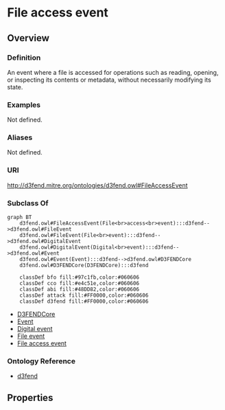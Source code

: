 # File access event

## Overview

### Definition
An event where a file is accessed for operations such as reading, opening, or inspecting its contents or metadata, without necessarily modifying its state.

### Examples
Not defined.

### Aliases
Not defined.

### URI
http://d3fend.mitre.org/ontologies/d3fend.owl#FileAccessEvent

### Subclass Of
```mermaid
graph BT
    d3fend.owl#FileAccessEvent(File<br>access<br>event):::d3fend-->d3fend.owl#FileEvent
    d3fend.owl#FileEvent(File<br>event):::d3fend-->d3fend.owl#DigitalEvent
    d3fend.owl#DigitalEvent(Digital<br>event):::d3fend-->d3fend.owl#Event
    d3fend.owl#Event(Event):::d3fend-->d3fend.owl#D3FENDCore
    d3fend.owl#D3FENDCore(D3FENDCore):::d3fend
    
    classDef bfo fill:#97c1fb,color:#060606
    classDef cco fill:#e4c51e,color:#060606
    classDef abi fill:#48DD82,color:#060606
    classDef attack fill:#FF0000,color:#060606
    classDef d3fend fill:#FF0000,color:#060606
```

- [D3FENDCore](/docs/ontology/reference/model/D3FENDCore/D3FENDCore.md)
- [Event](/docs/ontology/reference/model/D3FENDCore/Event/Event.md)
- [Digital event](/docs/ontology/reference/model/D3FENDCore/Event/Digital%20event/Digital%20event.md)
- [File event](/docs/ontology/reference/model/D3FENDCore/Event/Digital%20event/File%20event/File%20event.md)
- [File access event](/docs/ontology/reference/model/D3FENDCore/Event/Digital%20event/File%20event/File%20access%20event/File%20access%20event.md)


### Ontology Reference
- [d3fend](http://d3fend.mitre.org/ontologies/d3fend.owl#)

## Properties
